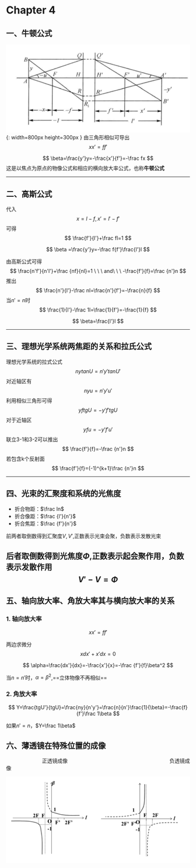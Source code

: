 # Chapter 4

## 一、牛顿公式

![images_1](optimages/ch4/fig2.png){: width=800px height=300px }
由三角形相似可导出
$$
xx'=ff'
$$

$$
\beta=\frac{y'}y=-\frac{x'}{f'}=-\frac fx
$$
这是以焦点为原点的物像公式和相应的横向放大率公式，也称**牛顿公式**

---

## 二、高斯公式

代入
$$
x=l-f,x'=l'-f'
$$
可得
$$
\frac{f'}{l'}+\frac fl=1
$$

$$
\beta =\frac{y'}y=-\frac f{f'}\frac{l'}l
$$

由高斯公式可得
$$
\frac{n'f'}{n'l'}+\frac {nf}{nl}=1 \ \ \ and\ \ \ -\frac{f'}{f}=\frac {n'}n
$$
推出
$$
\frac{n'}{l'}-\frac nl=\frac{n'}{f'}=-\frac{n}{f}
$$
当$n'=n$时
$$
\frac{1}{l'}-\frac 1l=\frac{1}{f'}=-\frac{1}{f}
$$

$$
\beta=\frac{l'}l
$$

---

## 三、理想光学系统两焦距的关系和拉氏公式

理想光学系统的拉式公式
$$
nytanU=n'y'tanU'
$$
对近轴区有
$$
nyu=n'y'u'\tag{3-1}
$$
利用相似三角形可得
$$
yftgU=-y'f'tgU
$$
对于近轴区
$$
yfu=-y'f'u'\tag{3-2}
$$
联立3-1和3-2可以推出
$$
\frac{f'}{f}=-\frac {n'}n
$$
若包含k个反射面
$$
\frac{f'}{f}=(-1)^{k+1}\frac {n'}n
$$

---

## 四、光束的汇聚度和系统的光焦度

- 折合物距：$\frac ln$
- 折合像距：$\frac {l'}{n'}$
- 折合焦距：$\frac {f'}{n'}$

前两者取倒数得到汇聚度$V,V'$,正数表示光束会聚，负数表示发散光束

后者取倒数得到光焦度$\Phi$,正数表示起会聚作用，负数表示发散作用
$$
V'-V=\Phi
$$
---

## 五、轴向放大率、角放大率其与横向放大率的关系

### 1. 轴向放大率

$$
xx'=ff'
$$

两边求微分
$$
xdx'+x'dx=0
$$

$$
\alpha=\frac{dx'}{dx}=-\frac{x'}{x}=-\frac {f'}{f}\beta^2
$$

当$n=n'$时，$\alpha=\beta^2$,==立体物像不再相似==

### 2. 角放大率

$$
Y=\frac{tgU'}{tgU}=\frac{ny}{n'y'}=\frac{n}{n'}\frac{1}{\beta}=-\frac{f}{f'}\frac 1\beta
$$

如果$n'=n$，$Y=\frac 1\beta$

## 六、薄透镜在特殊位置的成像

&nbsp;&nbsp;&nbsp;&nbsp;&nbsp;&nbsp;&nbsp;&nbsp;&nbsp;&nbsp;&nbsp;&nbsp;&nbsp;&nbsp;&nbsp;&nbsp;&nbsp;&nbsp;&nbsp;&nbsp;&nbsp;&nbsp;&nbsp;&nbsp;&nbsp;​正透镜成像&nbsp;&nbsp;&nbsp;&nbsp;&nbsp;&nbsp;&nbsp;&nbsp;&nbsp;&nbsp;&nbsp;&nbsp;&nbsp;&nbsp;&nbsp;&nbsp;&nbsp;&nbsp;&nbsp;&nbsp;&nbsp;&nbsp;&nbsp;&nbsp;&nbsp;&nbsp;&nbsp;&nbsp;&nbsp;&nbsp;&nbsp;&nbsp;&nbsp;&nbsp;&nbsp;&nbsp;&nbsp;&nbsp;&nbsp;&nbsp;&nbsp;&nbsp;&nbsp;&nbsp;&nbsp;&nbsp;&nbsp;&nbsp;&nbsp;&nbsp;&nbsp;&nbsp;&nbsp;&nbsp;&nbsp;&nbsp;&nbsp;&nbsp;&nbsp;&nbsp;&nbsp;&nbsp;&nbsp;&nbsp;&nbsp;&nbsp;&nbsp;&nbsp;&nbsp;&nbsp;&nbsp;负透镜成像

![image_2](optimages/ch4/fig1.png)
